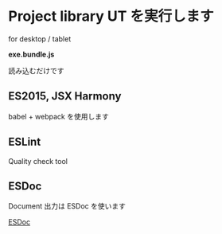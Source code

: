 # Project library UT を実行します

for desktop / tablet

**exe.bundle.js**

読み込むだけです

## ES2015, JSX Harmony

babel + webpack を使用します

## ESLint

Quality check tool


## ESDoc

Document 出力は ESDoc を使います

[ESDoc](https://esdoc.org/)